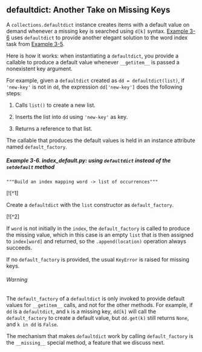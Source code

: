 ## defaultdict: Another Take on Missing Keys

A `collections.defaultdict` instance creates items with a default value on demand whenever a missing key is searched using `d[k]` syntax. [Example 3-6](#index_default_ex) uses `defaultdict` to provide another elegant solution to the word index task from [Example 3-5](#index_ex).

Here is how it works: when instantiating a `defaultdict`, you provide a callable to produce a default value whenever `__getitem__` is passed a nonexistent key argument.

For example, given a `defaultdict` created as `dd = defaultdict(list)`, if `'new-key'` is not in `dd`, the expression `dd['new-key']` does the following steps:

1. Calls `list()` to create a new list.
    
2. Inserts the list into `dd` using `'new-key'` as key.
    
3. Returns a reference to that list.
    

The callable that produces the default values is held in an instance attribute named `default_factory`.

##### Example 3-6. index_default.py: using `defaultdict` instead of the `setdefault` method

```
"""Build an index mapping word -> list of occurrences"""
```

[![^1]

Create a `defaultdict` with the `list` constructor as `default_factory`.

[![^2]

If `word` is not initially in the `index`, the `default_factory` is called to produce the missing value, which in this case is an empty `list` that is then assigned to `index[word]` and returned, so the `.append(location)` operation always succeeds.

If no `default_factory` is provided, the usual `KeyError` is raised for missing keys.

###### Warning

The `default_factory` of a `defaultdict` is only invoked to provide default values for `__getitem__` calls, and not for the other methods. For example, if `dd` is a `defaultdict`, and `k` is a missing key, `dd[k]` will call the `default_factory` to create a default value, but `dd.get(k)` still returns `None`, and `k in dd` is `False`.

The mechanism that makes `defaultdict` work by calling `default_factory` is the `__missing__` special method, a feature that we discuss next.